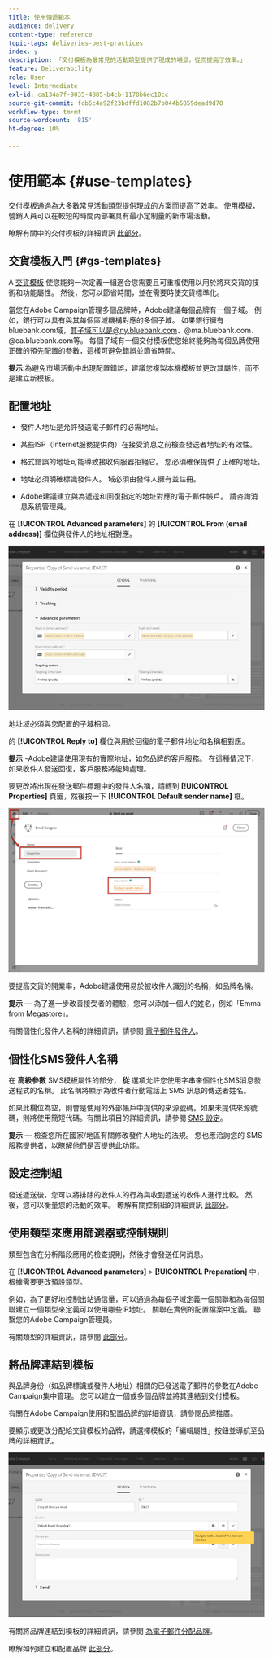 ```yaml
---
title: 使用傳遞範本
audience: delivery
content-type: reference
topic-tags: deliveries-best-practices
index: y
description: 「交付模板為最常見的活動類型提供了現成的場景，從而提高了效率。」
feature: Deliverability
role: User
level: Intermediate
exl-id: ca134a7f-9035-4885-b4cb-1170b6ec10cc
source-git-commit: fcb5c4a92f23bdffd1082b7b044b5859dead9d70
workflow-type: tm+mt
source-wordcount: '815'
ht-degree: 10%

---
```


# 使用範本 {#use-templates}

交付模板通過為大多數常見活動類型提供現成的方案而提高了效率。 使用模板，營銷人員可以在較短的時間內部署具有最小定制量的新市場活動。

瞭解有關中的交付模板的詳細資訊 [此部分](../../start/using/marketing-activity-templates.md)。

## 交貨模板入門 {#gs-templates}

A [交貨模板](../../start/using/marketing-activity-templates.md#creating-a-new-template) 使您能夠一次定義一組適合您需要且可重複使用以用於將來交貨的技術和功能屬性。 然後，您可以節省時間，並在需要時使交貨標準化。

當您在Adobe Campaign管理多個品牌時，Adobe建議每個品牌有一個子域。 例如，銀行可以具有與其每個區域機構對應的多個子域。 如果銀行擁有bluebank.com域，其子域可以是@ny.bluebank.com、@ma.bluebank.com、@ca.bluebank.com等。 每個子域有一個交付模板使您始終能夠為每個品牌使用正確的預先配置的參數，這樣可避免錯誤並節省時間。

**提示**:為避免市場活動中出現配置錯誤，建議您複製本機模板並更改其屬性，而不是建立新模板。

## 配置地址

* 發件人地址是允許發送電子郵件的必需地址。

* 某些ISP（Internet服務提供商）在接受消息之前檢查發送者地址的有效性。

* 格式錯誤的地址可能導致接收伺服器拒絕它。 您必須確保提供了正確的地址。

* 地址必須明確標識發件人。 域必須由發件人擁有並註冊。

* Adobe建議建立與為遞送和回復指定的地址對應的電子郵件帳戶。 請咨詢消息系統管理員。

在 **[!UICONTROL Advanced parameters]** 的 **[!UICONTROL From (email address)]** 欄位與發件人的地址相對應。

![](assets/template-parameters.png)

地址域必須與您配置的子域相同。

的 **[!UICONTROL Reply to]** 欄位與用於回復的電子郵件地址和名稱相對應。

**提示** -Adobe建議使用現有的實際地址，如您品牌的客戶服務。 在這種情況下，如果收件人發送回復，客戶服務將能夠處理。

要更改將出現在發送郵件標題中的發件人名稱，請轉到 **[!UICONTROL Properties]**  頁籤，然後按一下 **[!UICONTROL Default sender name]** 框。

![](assets/template-content.png)

要提高交貨的開業率，Adobe建議使用易於被收件人識別的名稱，如品牌名稱。

**提示**  — 為了進一步改善接受者的體驗，您可以添加一個人的姓名，例如「Emma from Megastore」。

有關個性化發件人名稱的詳細資訊，請參閱 [電子郵件發件人](../../designing/using/subject-line.md#email-sender)。

## 個性化SMS發件人名稱

在 **高級參數** SMS模板屬性的部分， **從** 選項允許您使用字串來個性化SMS消息發送程式的名稱。 此名稱將顯示為收件者行動電話上 SMS 訊息的傳送者姓名。

如果此欄位為空，則會是使用的外部帳戶中提供的來源號碼。如果未提供來源號碼，則將使用簡短代碼。有關此項目的詳細資訊，請參閱 [SMS 設定](../../administration/using/configuring-sms-channel.md)。

**提示**  — 檢查您所在國家/地區有關修改發件人地址的法規。 您也應洽詢您的 SMS 服務提供者，以瞭解他們是否提供此功能。

## 設定控制組

發送遞送後，您可以將排除的收件人的行為與收到遞送的收件人進行比較。 然後，您可以衡量您的活動的效率。 瞭解有關控制組的詳細資訊 [此部分](../../sending/using/control-group.md)。

## 使用類型來應用篩選器或控制規則

類型包含在分析階段應用的檢查規則，然後才會發送任何消息。

在 **[!UICONTROL Advanced parameters]** > **[!UICONTROL Preparation]** 中，根據需要更改預設類型。

例如，為了更好地控制出站通信量，可以通過為每個子域定義一個關聯和為每個關聯建立一個類型來定義可以使用哪些IP地址。 關聯在實例的配置檔案中定義。 聯繫您的Adobe Campaign管理員。

有關類型的詳細資訊，請參閱 [此部分](../../sending/using/managing-typologies.md)。

## 將品牌連結到模板

與品牌身份（如品牌標識或發件人地址）相關的已發送電子郵件的參數在Adobe Campaign集中管理。 您可以建立一個或多個品牌並將其連結到交付模板。

有關在Adobe Campaign使用和配置品牌的詳細資訊，請參閱品牌推廣。

要顯示或更改分配給交貨模板的品牌，請選擇模板的「編輯屬性」按鈕並導航至品牌的詳細資訊。

![](assets/template-brand.png)

有關將品牌連結到模板的詳細資訊，請參閱 [為電子郵件分配品牌](../../administration/using/branding.md#assigning-a-brand-to-an-email)。

瞭解如何建立和配置品牌 [此部分](../../administration/using/branding.md#creating-a-brand)。
